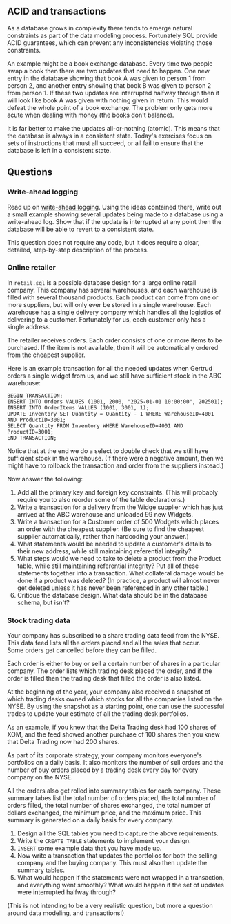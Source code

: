 ## ACID and transactions

As a database grows in complexity there tends to emerge natural constraints as
part of the data modeling process. Fortunately SQL provide ACID guarantees,
which can prevent any inconsistencies violating those constraints.  

An example
might be a book exchange database.  Every time two people swap a book then
there are two updates that need to happen. One new entry in the database
showing that book A was given to person 1 from person 2, and another entry
showing that book B was given to person 2 from person 1.  If these two updates
are interrupted halfway through then it will look like book A was given with
nothing given in return.  This would defeat the whole point of a book exchange.
The problem only gets more acute when dealing with money (the books don't
balance).

It is far better to make the updates all-or-nothing (atomic).  This means that
the database is always in a consistent state.  Today's exercises focus on sets
of instructions that must all succeed, or all fail to ensure that the database
is left in a consistent state.

## Questions

### Write-ahead logging
Read up on [write-ahead logging](https://www.sqlite.org/wal.html). Using the
ideas contained there, write out a small example showing several updates being
made to a database using a write-ahead log.  Show that if the update is
interrupted at any point then the database will be able to revert to a
consistent state.

This question does not require any code, but it does require a clear, detailed,
step-by-step description of the process.  

### Online retailer
In `retail.sql` is a possible database design for a large online retail company.
This company has several warehouses, and each warehouse is filled with
several thousand products.  Each product can come from one or more
suppliers, but will only ever be stored in a single warehouse.
Each warehouse has a single delivery company which handles all the
logistics of delivering to a customer.  Fortunately for us, each
customer only has a single address.

The retailer receives orders.  Each order consists of one or more
items to be purchased.  If the item is not available, then it will be
automatically ordered from the cheapest supplier.  

Here is an example transaction for all the needed updates when Gertrud orders
a single widget from us, and we still have sufficient stock in the ABC warehouse:
```SQLite
BEGIN TRANSACTION;
INSERT INTO Orders VALUES (1001, 2000, "2025-01-01 10:00:00", 202501);
INSERT INTO OrderItems VALUES (1001, 3001, 1);
UPDATE Inventory SET Quantity = Quantity - 1 WHERE WarehouseID=4001 AND ProductID=3001;
SELECT Quantity FROM Inventory WHERE WarehouseID=4001 AND ProductID=3001;
END TRANSACTION;
```
Notice that at the end we do a select to double check that we still have
sufficient stock in the warehouse.  (If there were a negative amount, then we
might have to rollback the transaction and order from the suppliers instead.)

Now answer the following:
1. Add all the primary key and foreign key constraints. (This will probably
require you to also reorder some of the table declarations.)
1. Write a transaction for a delivery from the Widge supplier which has just
arrived at the ABC warehouse and unloaded 99 new Widgets.
2. Write a transaction for a Customer order of 500 Wodgets which places an order
with the cheapest supplier.  (Be sure to find the cheapest supplier
automatically, rather than hardcoding your answer.)
3. What statements would be needed to update a customer's details to their new
address, while still maintaining referential integrity?
4. What steps would we need to take to delete a product from the Product table,
while still maintaining referential integrity?  Put all of these statements
together into a transaction.  What collateral damage would be done if a product
was deleted?  (In practice, a product will almost never get deleted unless it
has never been referenced in any other table.)
5. Critique the database design.  What data should be in the database schema,
but isn't?


### Stock trading data
Your company has subscribed to a share trading data feed from the NYSE.  This
data feed lists all the orders placed and all the sales that occur.  
Some orders get cancelled before they can be filled.  

Each order is either to buy or sell a certain number of shares in a particular
company.  The order lists which trading desk placed the order, and if the order is
filled then the trading desk that filled the order is also listed.

At the beginning of the year, your company also received a snapshot of which
trading desks owned which stocks for all the companies listed on the NYSE.
By using the snapshot as a starting point, one can use the successful trades
to update your estimate of all the trading desk portfolios.

As an example, if you knew that the Delta Trading desk had 100 shares of XOM,
and the feed showed another purchase of 100 shares then you knew that Delta
Trading now had 200 shares.

As part of its corporate strategy, your company monitors everyone's portfolios
on a daily basis.  It also monitors the number of sell orders and the number
of buy orders placed by a trading desk every day for every company on the NYSE.

All the orders also get rolled into summary tables for each company.  These
summary tabes list the total number of orders placed, the total number of
orders filled, the total number of shares exchanged, the total number of
dollars exchanged, the minimum price, and the maximum price. This summary
is generated on a daily basis for every company.

1. Design all the SQL tables you need to capture the above requirements.
2. Write the `CREATE TABLE` statements to implement your design.
3. `INSERT` some example data that you have made up.
4. Now write a transaction that updates the portfolios for both the selling
company and the buying company.  This must also then update the summary tables.
5. What would happen if the statements were not wrapped in a transaction, and
everything went smoothly?  What would happen if the set of updates were
interrupted halfway through?

(This is not intending to be a very realistic question, but more a question
around data modeling, and transactions!)
